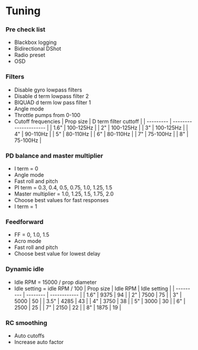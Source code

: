 # Tuning

### Pre check list
- Blackbox logging
- Bidirectional DShot
- Radio preset
- OSD

### Filters
- Disable gyro lowpass filters
- Disable d term lowpass filter 2
- BIQUAD d term low pass filter 1
- Angle mode
- Throttle pumps from 0-100
- Cutoff frequencies
  | Prop size | D term filter cuttoff |
  | --------- | --------------------- |
  | 1.6"      | 100-125Hz             |
  | 2"        | 100-125Hz             |
  | 3"        | 100-125Hz             |
  | 4"        | 90-110Hz              |
  | 5"        | 80-110Hz              |
  | 6"        | 80-110Hz              |
  | 7"        | 75-100Hz              |
  | 8"        | 75-100Hz              |

### PD balance and master multiplier
- I term = 0
- Angle mode
- Fast roll and pitch
- PI term = 0.3, 0.4, 0.5, 0.75, 1.0, 1.25, 1.5
- Master multiplier = 1.0, 1.25, 1.5, 1.75, 2.0
- Choose best values for fast responses
- I term = 1

### Feedforward
- FF = 0, 1.0, 1.5
- Acro mode
- Fast roll and pitch
- Choose best value for lowest delay

### Dynamic idle
- Idle RPM = 15000 / prop diameter
- Idle setting = idle RPM / 100
  | Prop size | Idle RPM | Idle setting |
  | --------- | -------- | ------------ |
  | 1.6"      | 9375     | 94           |
  | 2"        | 7500     | 75           |
  | 3"        | 5000     | 50           |
  | 3.5"      | 4285     | 43           |
  | 4"        | 3750     | 38           |
  | 5"        | 3000     | 30           |
  | 6"        | 2500     | 25           |
  | 7"        | 2150     | 22           |
  | 8"        | 1875     | 19           |

### RC smoothing
- Auto cutoffs
- Increase auto factor
